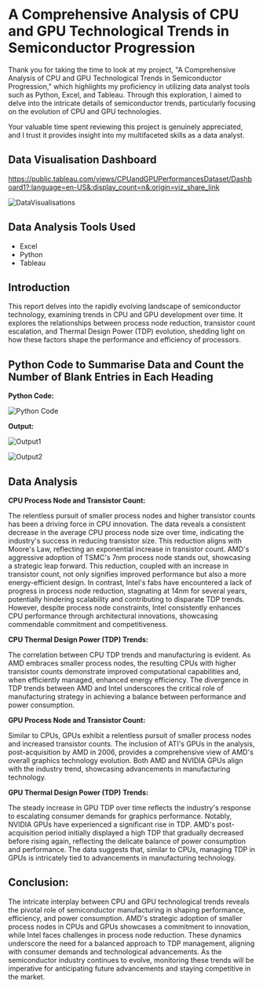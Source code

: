 
# A Comprehensive Analysis of CPU and GPU Technological Trends in Semiconductor Progression


Thank you for taking the time to look at my project, "A Comprehensive Analysis of CPU and GPU Technological Trends in Semiconductor Progression," which highlights my proficiency in utilizing data analyst tools such as Python, Excel, and Tableau. Through this exploration, I aimed to delve into the intricate details of semiconductor trends, particularly focusing on the evolution of CPU and GPU technologies.

Your valuable time spent reviewing this project is genuinely appreciated, and I trust it provides insight into my multifaceted skills as a data analyst.
## Data Visualisation Dashboard

https://public.tableau.com/views/CPUandGPUPerformancesDataset/Dashboard1?:language=en-US&:display_count=n&:origin=viz_share_link

![DataVisualisations](https://i.imgur.com/hPhmtgd.png)
## Data Analysis Tools Used

-	Excel
- Python
-	Tableau
## Introduction

This report delves into the rapidly evolving landscape of semiconductor technology, examining trends in CPU and GPU development over time. It explores the relationships between process node reduction, transistor count escalation, and Thermal Design Power (TDP) evolution, shedding light on how these factors shape the performance and efficiency of processors.
## Python Code to Summarise Data and Count the Number of Blank Entries in Each Heading

**Python Code:**

![Python Code](https://i.imgur.com/FZ8sZ6v.png)

**Output:**

![Output1](https://i.imgur.com/cGWNpco.png)


![Output2](https://i.imgur.com/kPJKap4.png)

## Data Analysis

**CPU Process Node and Transistor Count:**

The relentless pursuit of smaller process nodes and higher transistor counts has been a driving force in CPU innovation. The data reveals a consistent decrease in the average CPU process node size over time, indicating the industry's success in reducing transistor size. This reduction aligns with Moore's Law, reflecting an exponential increase in transistor count. AMD's aggressive adoption of TSMC's 7nm process node stands out, showcasing a strategic leap forward. This reduction, coupled with an increase in transistor count, not only signifies improved performance but also a more energy-efficient design. In contrast, Intel's fabs have encountered a lack of progress in process node reduction, stagnating at 14nm for several years, potentially hindering scalability and contributing to disparate TDP trends. However, despite process node constraints, Intel consistently enhances CPU performance through architectural innovations, showcasing commendable commitment and competitiveness.

**CPU Thermal Design Power (TDP) Trends:**

The correlation between CPU TDP trends and manufacturing is evident. As AMD embraces smaller process nodes, the resulting CPUs with higher transistor counts demonstrate improved computational capabilities and, when efficiently managed, enhanced energy efficiency. The divergence in TDP trends between AMD and Intel underscores the critical role of manufacturing strategy in achieving a balance between performance and power consumption.

**GPU Process Node and Transistor Count:**

Similar to CPUs, GPUs exhibit a relentless pursuit of smaller process nodes and increased transistor counts. The inclusion of ATI's GPUs in the analysis, post-acquisition by AMD in 2006, provides a comprehensive view of AMD's overall graphics technology evolution. Both AMD and NVIDIA GPUs align with the industry trend, showcasing advancements in manufacturing technology.

**GPU Thermal Design Power (TDP) Trends:**

The steady increase in GPU TDP over time reflects the industry's response to escalating consumer demands for graphics performance. Notably, NVIDIA GPUs have experienced a significant rise in TDP. AMD's post-acquisition period initially displayed a high TDP that gradually decreased before rising again, reflecting the delicate balance of power consumption and performance. The data suggests that, similar to CPUs, managing TDP in GPUs is intricately tied to advancements in manufacturing technology.
## Conclusion:

The intricate interplay between CPU and GPU technological trends reveals the pivotal role of semiconductor manufacturing in shaping performance, efficiency, and power consumption. AMD's strategic adoption of smaller process nodes in CPUs and GPUs showcases a commitment to innovation, while Intel faces challenges in process node reduction. These dynamics underscore the need for a balanced approach to TDP management, aligning with consumer demands and technological advancements. As the semiconductor industry continues to evolve, monitoring these trends will be imperative for anticipating future advancements and staying competitive in the market.
